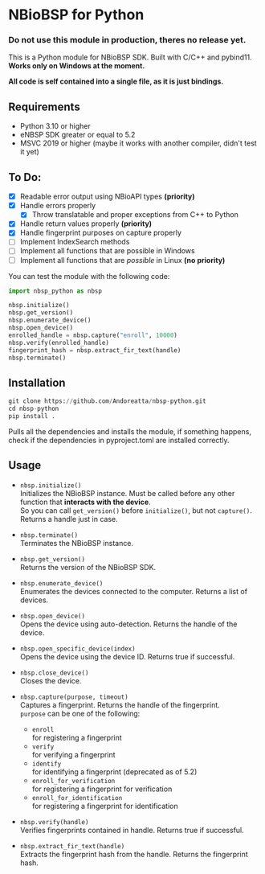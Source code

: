 # NBioBSP for Python
### Do not use this module in production, theres no release yet.
This is a Python module for NBioBSP SDK. Built with C/C++ and pybind11.  
**Works only on Windows at the moment.**  

**All code is self contained into a single file, as it is just bindings.**

## Requirements
- Python 3.10 or higher 
- eNBSP SDK greater or equal to 5.2
- MSVC 2019 or higher (maybe it works with another compiler, didn't test it yet)

## To Do:
- [x] Readable error output using NBioAPI types **(priority)**
- [x] Handle errors properly
    - [x] Throw translatable and proper exceptions from C++ to Python
- [x] Handle return values properly **(priority)**
- [x] Handle fingerprint purposes on capture properly
- [ ] Implement IndexSearch methods
- [ ] Implement all functions that are possible in Windows
- [ ] Implement all functions that are *possible* in Linux **(no priority)**

You can test the module with the following code:
```python
import nbsp_python as nbsp

nbsp.initialize()
nbsp.get_version()
nbsp.enumerate_device()
nbsp.open_device()
enrolled_handle = nbsp.capture("enroll", 10000)
nbsp.verify(enrolled_handle)
fingerprint_hash = nbsp.extract_fir_text(handle)
nbsp.terminate()
```

## Installation

```python
git clone https://github.com/Andoreatta/nbsp-python.git
cd nbsp-python
pip install .
```
Pulls all the dependencies and installs the module, if something happens, check if the dependencies in pyproject.toml are installed correctly.


## Usage 

- `nbsp.initialize()`  
    Initializes the NBioBSP instance. Must be called before any other function that **interacts with the device**.  
    So you can call `get_version()` before `initialize()`, but not `capture()`. Returns a handle just in case.

- `nbsp.terminate()`  
    Terminates the NBioBSP instance.

- `nbsp.get_version()`  
    Returns the version of the NBioBSP SDK.

- `nbsp.enumerate_device()`  
    Enumerates the devices connected to the computer. Returns a list of devices.

- `nbsp.open_device()`  
    Opens the device using auto-detection. Returns the handle of the device.

- `nbsp.open_specific_device(index)`  
    Opens the device using the device ID. Returns true if successful.

- `nbsp.close_device()`  
    Closes the device.


- `nbsp.capture(purpose, timeout)`  
    Captures a fingerprint. Returns the handle of the fingerprint.  
    `purpose` can be one of the following:  
    - `enroll`  
        for registering a fingerprint
    - `verify`  
        for verifying a fingerprint
    - `identify`  
        for identifying a fingerprint (deprecated as of 5.2)
    - `enroll_for_verification`  
        for registering a fingerprint for verification
    - `enroll_for_identification`  
        for registering a fingerprint for identification

- `nbsp.verify(handle)`  
    Verifies fingerprints contained in handle. Returns true if successful.

- `nbsp.extract_fir_text(handle)`  
    Extracts the fingerprint hash from the handle. Returns the fingerprint hash.

